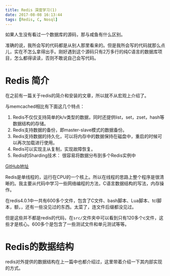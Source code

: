 ```yaml
---
title: Redis 深度学习(1)
date: 2017-08-08 16:13:44
tags: [Redis, C, Nosql]
---
```


如果人生没有看过一个数据库的源码，那与咸鱼有什么区别。

准确的说，我所会写的代码都是从别人那里看来的。但是我所会写的代码就那么点儿，实在不怎么拿得出手。刚好遇到这个源码只有2万多行的纯C语言的数据库项目，怎么都得读读，否则不敢说自己会写代码。

# Redis 简介

在之前有一篇关于redis的简介和安装的文章，所以就不从宏观上介绍了。

与memcached相比有下面这几个特点：
1. Redis不仅仅支持简单的k/v类型的数据，同时还提供list，set，zset，hash等数据结构的存储。
2. Redis支持数据的备份，即master-slave模式的数据备份。
3. Redis支持数据的持久化，可以将内存中的数据保持在磁盘中，重启的时候可以再次加载进行使用。
4. Redis可以实现主从复制，实现故障恢复。
5. Redis的Sharding技术： 很容易将数据分布到多个Redis实例中

[GitHub地址](https://github.com/antirez/redis)

Redis是单线程的，运行在CPU的一个核上。所以在线程的思路上整个程序是很清晰的。我主要从代码中学习一些网络编程的方法，C语言数据结构的写法，内存操作。

在redis4.0.1中一共有600多个文件，包含了C文件、bash脚本、Lua脚本、tcl脚本，额，，还有一些没见过的东西。太菜了，连文件后缀都没见过。

但是这些并不都是redis的代码，在`src/`文件夹中可以看到只有120多个c文件，这些才是核心。600多个是包含了一些测试文件和单元测试等等。

# Redis的数据结构

redis对外提供的数据结构在上一篇中也都介绍过，这里带着介绍一下其内部实现的方式。



